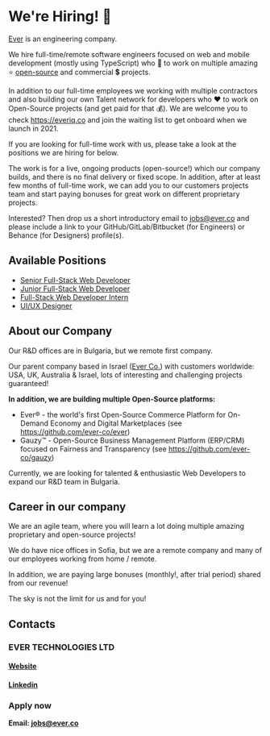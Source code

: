 # We're Hiring! :rocket:

[Ever](https://ever.co) is an engineering company.

We hire full-time/remote software engineers focused on web and mobile development (mostly using TypeScript) who 💖 to work on multiple amazing :star: [open-source](https://github.com/ever-co) and commercial :heavy_dollar_sign: projects.

In addition to our full-time employees we working with multiple contractors and also building our own Talent network for developers who ❤️ to work on Open-Source projects (and get paid for that :moneybag:). We are welcome you to check https://everiq.co and join the waiting list to get onboard when we launch in 2021.

If you are looking for full-time work with us, please take a look at the positions we are hiring for below.

The work is for a live, ongoing products (open-source!) which our company builds, and there is no final delivery or fixed scope.
In addition, after at least few months of full-time work, we can add you to our customers projects team and start paying bonuses for great work on different proprietary projects.

Interested? Then drop us a short introductory email to jobs@ever.co and please include a link to your GitHub/GitLab/Bitbucket (for Engineers) or Behance (for Designers) profile(s).

## Available Positions

 * [Senior Full-Stack Web Developer](https://github.com/ever-co/jobs/blob/master/SeniorWebDeveloper.md)
 * [Junior Full-Stack Web Developer](https://github.com/ever-co/jobs/blob/master/JuniorWebDeveloper.md)
 * [Full-Stack Web Developer Intern](https://github.com/ever-co/jobs/blob/master/WebDeleloperIntern.md)
 * [UI/UX Designer](https://github.com/ever-co/jobs/blob/master/UiUxDesigner.md)
 
## About our Compаny

Our R&D offices are in Bulgaria, but we remote first company.

Our parent company based in Israel ([Ever Co.](https://ever.co)) with customers worldwide: USA, UK, Australia & Israel, lots of interesting and challenging projects guaranteed!

 **In addition, we are building multiple Open-Source platforms:**
  * Ever® - the world's first Open-Source Commerce Platform for On-Demand Economy and Digital Marketplaces (see https://github.com/ever-co/ever)
  * Gauzy™ - Open-Source Business Management Platform (ERP/CRM) focused on Fairness and Transparency (see https://github.com/ever-co/gauzy)

Currently, we are looking for talented & enthusiastic Web Developers to expand our R&D team in Bulgaria.

## Career in our company

We are an agile team, where you will learn a lot doing multiple amazing proprietary and open-source projects!

We do have nice offices in Sofia, but we are a remote company and many of our employees working from home / remote.

In addition, we are paying large bonuses (monthly!, after trial period) shared from our revenue!

The sky is not the limit for us and for you!

## Contacts

### EVER TECHNOLOGIES LTD

#### [Website](https://ever.tech)
#### [Linkedin](https://www.linkedin.com/company/ever-technologies)

### Apply now
**Email: jobs@ever.co**
